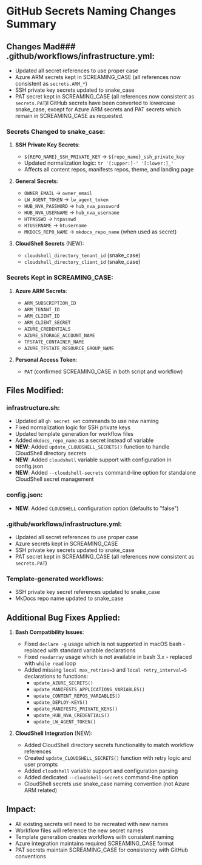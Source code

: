 # GitHub Secrets Naming Changes Summary

## Changes Mad### .github/workflows/infrastructure.yml:
- Updated all secret references to use proper case
- Azure ARM secrets kept in SCREAMING_CASE (all references now consistent as `secrets.ARM_*`)
- SSH private key secrets updated to snake_case
- PAT secret kept in SCREAMING_CASE (all references now consistent as `secrets.PAT`)l GitHub secrets have been converted to lowercase snake_case, except for Azure ARM secrets and PAT secrets which remain in SCREAMING_CASE as requested.

### Secrets Changed to snake_case:

1. **SSH Private Key Secrets**:
   - `${REPO_NAME}_SSH_PRIVATE_KEY` → `${repo_name}_ssh_private_key`
   - Updated normalization logic: `tr '[:upper:]-' '[:lower:]_'`
   - Affects all content repos, manifests repos, theme, and landing page

2. **General Secrets**:
   - `OWNER_EMAIL` → `owner_email`
   - `LW_AGENT_TOKEN` → `lw_agent_token`
   - `HUB_NVA_PASSWORD` → `hub_nva_password`
   - `HUB_NVA_USERNAME` → `hub_nva_username`
   - `HTPASSWD` → `htpasswd`
   - `HTUSERNAME` → `htusername`
   - `MKDOCS_REPO_NAME` → `mkdocs_repo_name` (when used as secret)

3. **CloudShell Secrets** (NEW):
   - `cloudshell_directory_tenant_id` (snake_case)
   - `cloudshell_directory_client_id` (snake_case)

### Secrets Kept in SCREAMING_CASE:

1. **Azure ARM Secrets**:
   - `ARM_SUBSCRIPTION_ID`
   - `ARM_TENANT_ID`
   - `ARM_CLIENT_ID`
   - `ARM_CLIENT_SECRET`
   - `AZURE_CREDENTIALS`
   - `AZURE_STORAGE_ACCOUNT_NAME`
   - `TFSTATE_CONTAINER_NAME`
   - `AZURE_TFSTATE_RESOURCE_GROUP_NAME`

2. **Personal Access Token**:
   - `PAT` (confirmed SCREAMING_CASE in both script and workflow)

## Files Modified:

### infrastructure.sh:
- Updated all `gh secret set` commands to use new naming
- Fixed normalization logic for SSH private keys
- Updated template generation for workflow files
- Added `mkdocs_repo_name` as a secret instead of variable
- **NEW**: Added `update_CLOUDSHELL_SECRETS()` function to handle CloudShell directory secrets
- **NEW**: Added `cloudshell` variable support with configuration in config.json
- **NEW**: Added `--cloudshell-secrets` command-line option for standalone CloudShell secret management

### config.json:
- **NEW**: Added `CLOUDSHELL` configuration option (defaults to "false")

### .github/workflows/infrastructure.yml:
- Updated all secret references to use proper case
- Azure secrets kept in SCREAMING_CASE
- SSH private key secrets updated to snake_case
- PAT secret kept in SCREAMING_CASE (all references now consistent as `secrets.PAT`)

### Template-generated workflows:
- SSH private key secret references updated to snake_case
- MkDocs repo name updated to snake_case

## Additional Bug Fixes Applied:

1. **Bash Compatibility Issues**:
   - Fixed `declare -g` usage which is not supported in macOS bash - replaced with standard variable declarations
   - Fixed `readarray` usage which is not available in bash 3.x - replaced with `while read` loop
   - Added missing `local max_retries=3` and `local retry_interval=5` declarations to functions:
     - `update_AZURE_SECRETS()`
     - `update_MANIFESTS_APPLICATIONS_VARIABLES()`
     - `update_CONTENT_REPOS_VARIABLES()`
     - `update_DEPLOY-KEYS()`
     - `update_MANIFESTS_PRIVATE_KEYS()`
     - `update_HUB_NVA_CREDENTIALS()`
     - `update_LW_AGENT_TOKEN()`

2. **CloudShell Integration** (NEW):
   - Added CloudShell directory secrets functionality to match workflow references
   - Created `update_CLOUDSHELL_SECRETS()` function with retry logic and user prompts
   - Added `cloudshell` variable support and configuration parsing
   - Added dedicated `--cloudshell-secrets` command-line option
   - CloudShell secrets use snake_case naming convention (not Azure ARM related)

## Impact:

- All existing secrets will need to be recreated with new names
- Workflow files will reference the new secret names
- Template generation creates workflows with consistent naming
- Azure integration maintains required SCREAMING_CASE format
- PAT secrets maintain SCREAMING_CASE for consistency with GitHub conventions
